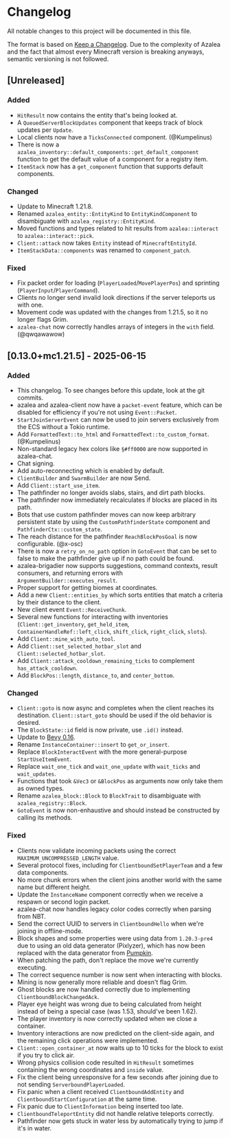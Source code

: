 # Changelog

All notable changes to this project will be documented in this file.

The format is based on [Keep a Changelog](https://keepachangelog.com/en/1.1.0/).
Due to the complexity of Azalea and the fact that almost every Minecraft version
is breaking anyways, semantic versioning is not followed.

## [Unreleased]

### Added

- `HitResult` now contains the entity that's being looked at.
- A `QueuedServerBlockUpdates` component that keeps track of block updates per `Update`.
- Local clients now have a `TicksConnected` component. (@Kumpelinus)
- There is now a `azalea_inventory::default_components::get_default_component` function to get the default value of a component for a registry item.
- `ItemStack` now has a `get_component` function that supports default components.

### Changed

- Update to Minecraft 1.21.8.
- Renamed `azalea_entity::EntityKind` to `EntityKindComponent` to disambiguate with `azalea_registry::EntityKind`.
- Moved functions and types related to hit results from `azalea::interact` to `azalea::interact::pick`.
- `Client::attack` now takes `Entity` instead of `MinecraftEntityId`.
- `ItemStackData::components` was renamed to `component_patch`.

### Fixed

- Fix packet order for loading (`PlayerLoaded`/`MovePlayerPos`) and sprinting (`PlayerInput`/`PlayerCommand`).
- Clients no longer send invalid look directions if the server teleports us with one.
- Movement code was updated with the changes from 1.21.5, so it no longer flags Grim.
- `azalea-chat` now correctly handles arrays of integers in the `with` field. (@qwqawawow)

## [0.13.0+mc1.21.5] - 2025-06-15

### Added

- This changelog. To see changes before this update, look at the git commits.
- azalea and azalea-client now have a `packet-event` feature, which can be disabled for efficiency if you're not using `Event::Packet`.
- `StartJoinServerEvent` can now be used to join servers exclusively from the ECS without a Tokio runtime.
- Add `FormattedText::to_html` and `FormattedText::to_custom_format`. (@Kumpelinus)
- Non-standard legacy hex colors like `§#ff0000` are now supported in azalea-chat.
- Chat signing.
- Add auto-reconnecting which is enabled by default.
- `ClientBuilder` and `SwarmBuilder` are now Send.
- Add `Client::start_use_item`.
- The pathfinder no longer avoids slabs, stairs, and dirt path blocks.
- The pathfinder now immediately recalculates if blocks are placed in its path.
- Bots that use custom pathfinder moves can now keep arbitrary persistent state by using the `CustomPathfinderState` component and `PathfinderCtx::custom_state`.
- The reach distance for the pathfinder `ReachBlockPosGoal` is now configurable. (@x-osc)
- There is now a `retry_on_no_path` option in `GotoEvent` that can be set to false to make the pathfinder give up if no path could be found.
- azalea-brigadier now supports suggestions, command contexts, result consumers, and returning errors with `ArgumentBuilder::executes_result`.
- Proper support for getting biomes at coordinates.
- Add a new `Client::entities_by` which sorts entities that match a criteria by their distance to the client.
- New client event `Event::ReceiveChunk`.
- Several new functions for interacting with inventories (`Client::get_inventory`, `get_held_item`, `ContainerHandleRef::left_click`, `shift_click`, `right_click`, `slots`).
- Add `Client::mine_with_auto_tool`.
- Add `Client::set_selected_hotbar_slot` and `Client::selected_hotbar_slot`.
- Add `Client::attack_cooldown_remaining_ticks` to complement `has_attack_cooldown`.
- Add `BlockPos::length`, `distance_to`, and `center_bottom`.

### Changed

- `Client::goto` is now async and completes when the client reaches its destination. `Client::start_goto` should be used if the old behavior is desired.
- The `BlockState::id` field is now private, use `.id()` instead.
- Update to [Bevy 0.16](https://bevyengine.org/news/bevy-0-16/).
- Rename `InstanceContainer::insert` to `get_or_insert`.
- Replace `BlockInteractEvent` with the more general-purpose `StartUseItemEvent`.
- Replace `wait_one_tick` and `wait_one_update` with `wait_ticks` and `wait_updates`.
- Functions that took `&Vec3` or `&BlockPos` as arguments now only take them as owned types.
- Rename `azalea_block::Block` to `BlockTrait` to disambiguate with `azalea_registry::Block`.
- `GotoEvent` is now non-enhaustive and should instead be constructed by calling its methods.

### Fixed

- Clients now validate incoming packets using the correct `MAXIMUM_UNCOMPRESSED_LENGTH` value.
- Several protocol fixes, including for `ClientboundSetPlayerTeam` and a few data components.
- No more chunk errors when the client joins another world with the same name but different height.
- Update the `InstanceName` component correctly when we receive a respawn or second login packet.
- azalea-chat now handles legacy color codes correctly when parsing from NBT.
- Send the correct UUID to servers in `ClientboundHello` when we're joining in offline-mode.
- Block shapes and some properties were using data from `1.20.3-pre4` due to using an old data generator (Pixlyzer), which has now been replaced with the data generator from [Pumpkin](https://github.com/Pumpkin-MC/Extractor).
- When patching the path, don't replace the move we're currently executing.
- The correct sequence number is now sent when interacting with blocks.
- Mining is now generally more reliable and doesn't flag Grim.
- Ghost blocks are now handled correctly due to implementing `ClientboundBlockChangedAck`.
- Player eye height was wrong due to being calculated from height instead of being a special case (was 1.53, should've been 1.62).
- The player inventory is now correctly updated when we close a container.
- Inventory interactions are now predicted on the client-side again, and the remaining click operations were implemented.
- `Client::open_container_at` now waits up to 10 ticks for the block to exist if you try to click air.
- Wrong physics collision code resulted in `HitResult` sometimes containing the wrong coordinates and `inside` value.
- Fix the client being unresponsive for a few seconds after joining due to not sending `ServerboundPlayerLoaded`.
- Fix panic when a client received `ClientboundAddEntity` and `ClientboundStartConfiguration` at the same time.
- Fix panic due to `ClientInformation` being inserted too late.
- `ClientboundTeleportEntity` did not handle relative teleports correctly.
- Pathfinder now gets stuck in water less by automatically trying to jump if it's in water.
